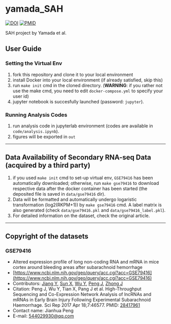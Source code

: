 # yamada_SAH
[![DOI](https://img.shields.io/badge/DOI-10.1186/s41232.022.00236.4-blue.svg?longCache=true)](https://doi.org/10.1186/s41232-022-00236-4)
[![PMID](https://img.shields.io/badge/PMID-36514181-orange.svg?longCache=true)](https://pubmed.ncbi.nlm.nih.gov/36514181/)

SAH project by Yamada et al.

## User Guide
### Setting the Virtual Env
1. fork this repository and clone it to your local environment
2. install Docker into your local environment (if already satisfied, skip this)
3. run `make init` cmd in the cloned directory. (**WARNING**: if you rather not use the make cmd, you need to edit `docker-compose.yml` to specify your user id)
4. jupyter notebook is succesfully launched (password: `jupyter`).

### Running Analysis Codes
1. run analysis code in jupyterlab environment (codes are available in `code/analysis.ipynb`).
2. figures will be exported in `out`

---
## Data Availability of Secondary RNA-seq Data (acquired by a third party)
1. if you used `make init` cmd to set-up virtual env, `GSE79416` has been automatically downloaded; otherwise, run `make gse79416` to download respective data after the docker container has been started (the deposited file is saved in `data/gse79416` dir).
2. Data will be formatted and automatically undergo logaristic transformation (log2(RKPM+1)) by `make gse79416` cmd. A label matrix is also generated (check `data/gse79416.pkl` and `data/gse79416_label.pkl`).
3. For detailed information on the dataset, check the original article.

---
## Copyright of the datasets
### GSE79416
- Altered expression profile of long non-coding RNA and mRNA in mice cortex around bleeding areas after subarachnoid hemorrhage
- [https://www.ncbi.nlm.nih.gov/geo/query/acc.cgi?acc=GSE79416](https://www.ncbi.nlm.nih.gov/geo/query/acc.cgi?acc=GSE79416)
- Contributors: [Jiang Y](https://www.ncbi.nlm.nih.gov/pubmed/?term=Jiang%20Y[Author]), [Sun X](https://www.ncbi.nlm.nih.gov/pubmed/?term=Sun%20X[Author]), [Wu Y](https://www.ncbi.nlm.nih.gov/pubmed/?term=Wu%20Y[Author]), [Peng J](https://www.ncbi.nlm.nih.gov/pubmed/?term=Peng%20J[Author]), [Zhong J](https://www.ncbi.nlm.nih.gov/pubmed/?term=Zhong%20J[Author])
- Citation: Peng J, Wu Y, Tian X, Pang J et al. High-Throughput Sequencing and Co-Expression Network Analysis of lncRNAs and mRNAs in Early Brain Injury Following Experimental Subarachnoid Haemorrhage. Sci Rep 2017 Apr 18;7:46577. PMID: [28417961](https://www.ncbi.nlm.nih.gov/pubmed/28417961)
- Contact name: Jianhua Peng
- E-mail: [544029930@qq.com](mailto:544029930@qq.com)
